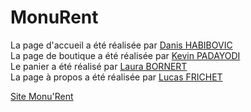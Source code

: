 # MonuRent

La page d'accueil a été réalisée par [Danis HABIBOVIC](mailto:danis.habibovic@edu.univ-fcomte.fr?subject=SAE_1_05_06)    
La page de boutique a été réalisée par [Kevin PADAYODI](mailto:kevin.padayodi@edu.univ-fcomte.fr?subject=SAE_1_05_06)   
Le panier a été réalisé par [Laura BORNERT](mailto:laura.bornert@edu.univ-fcomte.fr?subject=SAE_1_05_06)  
La page à propos a été réalisée par [Lucas FRICHET](mailto:lucas.frichet02@edu.univ-fcomte.fr?subject=SAE_1_05_06)  

[Site Monu'Rent](https://laura1726.github.io/SAE-1.05-06/)
